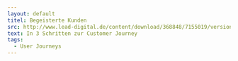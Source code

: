 ```yaml
---
layout: default
titel: Begeisterte Kunden
src: http://www.lead-digital.de/content/download/368848/7155019/version/1/file/Whitepaper-W%26V-CustomerJourney_CTA.pdf
text: In 3 Schritten zur Customer Journey
tags:
  - User Journeys
---
```

